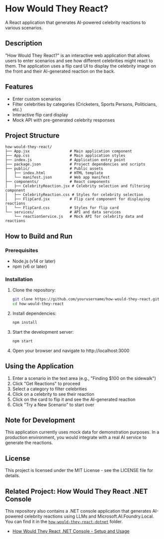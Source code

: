 # How Would They React?

A React application that generates AI-powered celebrity reactions to various scenarios.

## Description

"How Would They React?" is an interactive web application that allows users to enter scenarios and see how different celebrities might react to them. The application uses a flip card UI to display the celebrity image on the front and their AI-generated reaction on the back.

## Features

- Enter custom scenarios
- Filter celebrities by categories (Cricketers, Sports Persons, Politicians, etc.)
- Interactive flip card display
- Mock API with pre-generated celebrity responses

## Project Structure

```
how-would-they-react/
├── App.jsx                  # Main application component
├── App.css                  # Main application styles
├── index.js                 # Application entry point
├── package.json             # Project dependencies and scripts
├── public/                  # Public assets
│   ├── index.html           # HTML template
│   └── manifest.json        # Web app manifest
├── components/              # React components
│   ├── CelebrityReaction.jsx # Celebrity selection and filtering component
│   ├── CelebrityReaction.css # Styles for celebrity selection
│   ├── FlipCard.jsx         # Flip card component for displaying reactions
│   └── FlipCard.css         # Styles for flip card
└── services/                # API and data services
    └── reactionService.js   # Mock API for celebrity data and reactions
```

## How to Build and Run

### Prerequisites

- Node.js (v14 or later)
- npm (v6 or later)

### Installation

1. Clone the repository:
   ```bash
   git clone https://github.com/yourusername/how-would-they-react.git
   cd how-would-they-react
   ```

2. Install dependencies:
   ```bash
   npm install
   ```

3. Start the development server:
   ```bash
   npm start
   ```

4. Open your browser and navigate to http://localhost:3000

## Using the Application

1. Enter a scenario in the text area (e.g., "Finding $100 on the sidewalk")
2. Click "Get Reactions" to proceed
3. Select a category to filter celebrities
4. Click on a celebrity to see their reaction
5. Click on the card to flip it and see the AI-generated reaction
6. Click "Try a New Scenario" to start over

## Note for Development

This application currently uses mock data for demonstration purposes. In a production environment, you would integrate with a real AI service to generate the reactions.

## License

This project is licensed under the MIT License - see the LICENSE file for details.

## Related Project: How Would They React .NET Console

This repository also contains a .NET console application that generates AI-powered celebrity reactions using LLMs and Microsoft.AI.Foundry.Local. You can find it in the [`how-would-they-react-dotnet`](./how-would-they-react-dotnet/README.md) folder.

- [How Would They React .NET Console - Setup and Usage](./how-would-they-react-dotnet/README.md)

